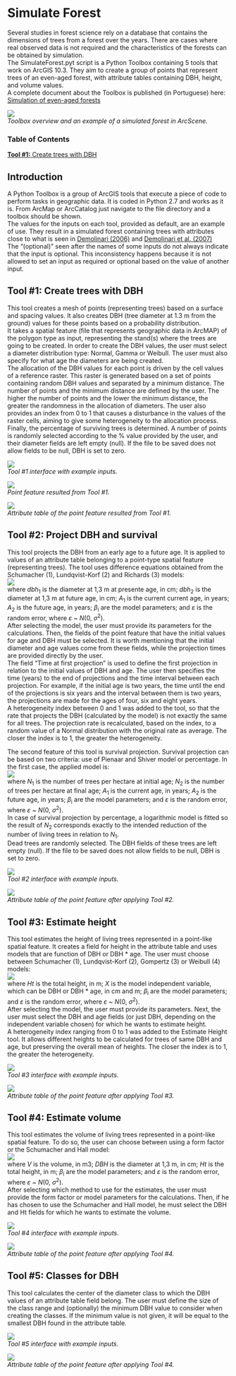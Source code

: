 # Simulate Forest
Several studies in forest science rely on a database that contains the dimensions 
of trees from a forest over the years. There are cases where real observed data 
is not required and the characteristics of the forests can be obtained by
simulation.\
The SimulateForest.pyt script is a Python Toolbox containing 5 tools that work 
on ArcGIS 10.3. They aim to create a group of points that represent trees of an 
even-aged forest, with attribute tables containing DBH, height, and volume values.\
A complete document about the Toolbox is published (in Portuguese) here:\
[Simulation of even-aged forests](http://www.locus.ufv.br/bitstream/handle/123456789/9896/texto%20completo.pdf)

<img src="./Images/fig1.png">\
*Toolbox overview and an example of a simulated forest in ArcScene.*

### Table of Contents
[**Tool #1:** Create trees with DBH](#tool-#1:-create-trees-with-dbh)<br>

## Introduction
A Python Toolbox is a group of ArcGIS tools that execute a piece of code to perform 
tasks in geographic data. It is coded in Python 2.7 and works as it is. From ArcMap 
or ArcCatalog just navigate to the file directory and a toolbox should be shown.\
The values for the inputs on each tool, provided as default, are an example of 
use. They result in a simulated forest containing trees with attributes close 
to what is seen in 
[Demolinari (2006)](https://www.locus.ufv.br/bitstream/handle/123456789/3052/texto%20completo.pdf)
 and 
[Demolinari et al. (2007)](http://dx.doi.org/10.1590/S0100-67622007000300016)\
The “(optional)” seen after the names of some inputs do not always indicate that 
the input is optional. This inconsistency happens because it is not allowed to 
set an input as required or optional based on the value of another input.

## Tool #1: Create trees with DBH
This tool creates a mesh of points (representing trees) based on a surface and 
spacing values. It also creates DBH (tree diameter at 1.3 m from the ground) 
values for these points based on a probability distribution.\
It takes a spatial feature (file that represents geographic data in ArcMAP) of 
the polygon type as input, representing the stand(s) where the trees are going 
to be created. In order to create the DBH values, the user must select a diameter 
distribution type: Normal, Gamma or Weibull. The user must also specify for what 
age the diameters are being created.\
The allocation of the DBH values for each point is driven by the cell values of 
a reference raster. This raster is generated based on a set of points containing 
random DBH values and separated by a minimum distance. The number of points and 
the minimum distance are defined by the user. The higher the number of points 
and the lower the minimum distance, the greater the randomness in the allocation 
of diameters. The user also provides an index from 0 to 1 that causes a disturbance 
in the values of the raster cells, aiming to give some heterogeneity to the 
allocation process.\
Finally, the percentage of surviving trees is determined. A number of points is 
randomly selected according to the % value provided by the user, and their diameter 
fields are left empty (null). If the file to be saved does not allow fields to 
be null, DBH is set to zero.

<img src="./Images/fig2.png">\
*Tool #1 interface with example inputs.*

<img src="./Images/fig3.png">\
*Point feature resulted from Tool #1.*

<img src="./Images/fig4.png">\
*Attribute table of the point feature resulted from Tool #1.*

## Tool #2: Project DBH and survival
This tool projects the DBH from an early age to a future age. It is applied to 
values of an attribute table belonging to a point-type spatial feature (representing 
trees). The tool uses difference equations obtained from the Schumacher (1), 
Lundqvist-Korf (2) and Richards (3) models:\
<img src="./Images/fig5.png">\
where *dbh*<sub>1</sub> is the diameter at 1,3 m at presente age, in cm; 
*dbh*<sub>2</sub> is the diameter at 1,3 m at future age, in cm; *A*<sub>1</sub> 
is the current current age, in years; *A*<sub>2</sub> is the future age, in years; 
*β*<sub>i</sub> are the model parameters; and *ε* is the random error, where 
*ε* ~ *N*(0, *σ*<sup>2</sup>).\
After selecting the model, the user must provide its parameters for the 
calculations. Then, the fields of the point feature that have the initial values 
for age and DBH must be selected. It is worth mentioning that the initial diameter 
and age values come from these fields, while the projection times are provided 
directly by the user.\
The field “Time at first projection” is used to define the first projection in 
relation to the initial values of DBH and age. The user then specifies the time 
(years) to the end of projections and the time interval between each projection. 
For example, if the initial age is two years, the time until the end of the 
projections is six years and the interval between them is two years, the 
projections are made for the ages of four, six and eight years.\
A heterogeneity index between 0 and 1 was added to the tool, so that the rate 
that projects the DBH (calculated by the model) is not exactly the same for all 
trees. The projection rate is recalculated, based on the index, to a random value 
of a Normal distribution with the original rate as average. The closer the index 
is to 1, the greater the heterogeneity.

The second feature of this tool is survival projection. Survival projection can 
be based on two criteria: use of Pienaar and Shiver model or percentage. In the 
first case, the applied model is:\
<img src="./Images/fig6.png">\
where *N*<sub>1</sub> is the number of trees per hectare at initial age; 
*N*<sub>2</sub> is the number of trees per hectare at final age; *A*<sub>1</sub> 
is the current age, in years; *A*<sub>2</sub> is the future age, in years; 
*β*<sub>i</sub> are the model parameters; and *ε* is the random error, where 
*ε* ~ *N*(0, *σ*<sup>2</sup>).\
In case of survival projection by percentage, a logarithmic model is fitted so 
the result of *N*<sub>2</sub> corresponds exactly to the intended reduction of 
the number of living trees in relation to *N*<sub>1</sub>.\
Dead trees are randomly selected. The DBH fields of these trees are left empty 
(null). If the file to be saved does not allow fields to be null, DBH is set to 
zero.

<img src="./Images/fig7.png">\
*Tool #2 interface with example inputs.*

<img src="./Images/fig8.png">\
*Attribute table of the point feature after applying Tool #2.*


## Tool #3: Estimate height
This tool estimates the height of living trees represented in a point-like 
spatial feature. It creates a field for height in the attribute table and uses 
models that are function of DBH or DBH &ast; age. The user must choose between 
Schumacher (1), Lundqvist-Korf (2), Gompertz (3) or Weibull (4) models:\
<img src="./Images/fig9.png">\
where *Ht* is the total height, in m; *X* is the model independent variable, 
which can be DBH or DBH &ast; age, in cm and m; *β*<sub>i</sub> are the model 
parameters; and *ε* is the random error, where *ε* ~ *N*(0, *σ*<sup>2</sup>).\
After selecting the model, the user must provide its parameters. Next, the user 
must select the DBH and age fields (or just DBH, depending on the independent 
variable chosen) for which he wants to estimate height.\
A heterogeneity index ranging from 0 to 1 was added to the Estimate Height tool. 
It allows different heights to be calculated for trees of same DBH and age, but 
preserving the overall mean of heights. The closer the index is to 1, the greater 
the heterogeneity.

<img src="./Images/fig10.png">\
*Tool #3 interface with example inputs.*

<img src="./Images/fig11.png">\
*Attribute table of the point feature after applying Tool #3.*

## Tool #4: Estimate volume
This tool estimates the volume of living trees represented in a point-like 
spatial feature. To do so, the user can choose between using a form factor or 
the Schumacher and Hall model:\
<img src="./Images/fig12.png">\
where *V* is the volume, in m3; *DBH* is the diameter at 1,3 m, in cm; *Ht* is 
the total height, in m; *β*<sub>i</sub> are the model parameters; and *ε* is 
the random error, where *ε* ~ *N*(0, *σ*<sup>2</sup>).\
After selecting which method to use for the estimates, the user must provide 
the form factor or model parameters for the calculations. Then, if he has chosen 
to use the Schumacher and Hall model, he must select the DBH and Ht fields for 
which he wants to estimate the volume.

<img src="./Images/fig13.png">\
*Tool #4 interface with example inputs.*

<img src="./Images/fig14.png">\
*Attribute table of the point feature after applying Tool #4.*

## Tool #5: Classes for DBH
This tool calculates the center of the diameter class to which the DBH values 
of an attribute table field belong.
The user must define the size of the class range and (optionally) the minimum 
DBH value to consider when creating the classes. If the minimum value is not 
given, it will be equal to the smallest DBH found in the attribute table.

<img src="./Images/fig15.png">\
*Tool #5 interface with example inputs.*

<img src="./Images/fig16.png">\
*Attribute table of the point feature after applying Tool #4.*
